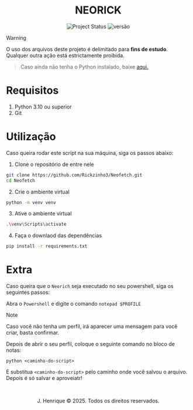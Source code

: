 <h1 align=center>NEORICK</h1>

<div align=center>
  
  ![Project Status](https://img.shields.io/badge/status-Em%20andamento-yellow)
  ![versão](https://img.shields.io/badge/versão-1.0.0-important)
  
</div>

> [!WARNING]
> O uso dos arquivos deste projeto é delimitado para <strong>fins de estudo</strong>. Qualquer outra ação está estrictamente proibida.

> Caso ainda não tenha o Python instalado, baixe [aqui.](https://www.python.org/downloads)

# Requisitos

1. Python 3.10 ou superior
2. Git

# Utilização

Caso queira rodar este script na sua máquina, siga os passos abaixo:

1. Clone o repositório de entre nele

```bash
git clone https://github.com/Rickzinho3/Neofetch.git
cd Neofetch
```

2. Crie o ambiente virtual

```bash
python -m venv venv
```

3. Ative o ambiente virtual

```bash
.\venv\Scripts\activate
```

4. Faça o downlaod das dependências

```bash
pip install -r requirements.txt
```

# Extra

Caso queira que o `Neorich` seja executado no seu powershell, siga os seguintes passos:

Abra o `Powershell` e digite o comando `notepad $PROFILE`

> [!NOTE]
> Caso você não tenha um perfil, irá aparecer uma mensagem para você criar, basta confirmar.

Depois de abrir o seu perfil, coloque o seguinte comando no bloco de notas:

`python <caminho-do-script>`

E substitua `<caminho-do-script>` pelo caminho onde você salvou o arquivo. Depois é só salvar e aproveiatr!

<br>

<p align=center>J. Henrique &copy; 2025. Todos os direitos reservados.</p>
